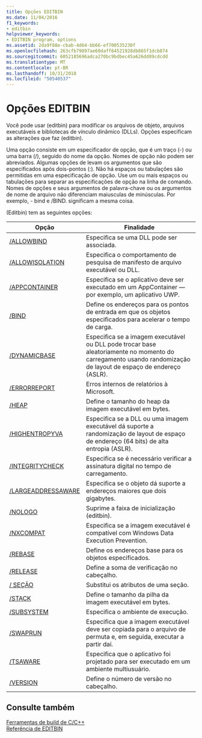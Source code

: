 ```yaml
---
title: Opções EDITBIN
ms.date: 11/04/2016
f1_keywords:
- editbin
helpviewer_keywords:
- EDITBIN program, options
ms.assetid: 2da9f88e-cbab-4d64-bb66-ef700535230f
ms.openlocfilehash: 263cfb79897ae60daff64521928db865f1dcb874
ms.sourcegitcommit: 6052185696adca270bc9bdbec45a626dd89cdcdd
ms.translationtype: MT
ms.contentlocale: pt-BR
ms.lasthandoff: 10/31/2018
ms.locfileid: "50540537"
---
```

# <a name="editbin-options"></a>Opções EDITBIN

Você pode usar (editbin) para modificar os arquivos de objeto, arquivos executáveis e bibliotecas de vínculo dinâmico (DLLs). Opções especificam as alterações que faz (editbin).

Uma opção consiste em um especificador de opção, que é um traço (-) ou uma barra (/), seguido do nome da opção. Nomes de opção não podem ser abreviados. Algumas opções de levam os argumentos que são especificados após dois-pontos (:). Não há espaços ou tabulações são permitidas em uma especificação de opção. Use um ou mais espaços ou tabulações para separar as especificações de opção na linha de comando. Nomes de opções e seus argumentos de palavra-chave ou os argumentos de nome de arquivo não diferenciam maiusculas de minúsculas. Por exemplo, - bind e /BIND. significam a mesma coisa.

(Editbin) tem as seguintes opções:

|Opção|Finalidade|
|------------|-------------|
|[/ALLOWBIND](../../build/reference/allowbind.md)|Especifica se uma DLL pode ser associada.|
|[/ALLOWISOLATION](../../build/reference/allowisolation.md)|Especifica o comportamento de pesquisa de manifesto de arquivo executável ou DLL.|
|[/APPCONTAINER](../../build/reference/appcontainer.md)|Especifica se o aplicativo deve ser executado em um AppContainer — por exemplo, um aplicativo UWP.|
|[/BIND](../../build/reference/bind.md)|Define os endereços para os pontos de entrada em que os objetos especificados para acelerar o tempo de carga.|
|[/DYNAMICBASE](../../build/reference/dynamicbase.md)|Especifica se a imagem executável ou DLL pode trocar base aleatoriamente no momento do carregamento usando randomização de layout de espaço de endereço (ASLR).|
|[/ERRORREPORT](../../build/reference/errorreport-editbin-exe.md)|Erros internos de relatórios à Microsoft.|
|[/HEAP](../../build/reference/heap.md)|Define o tamanho do heap da imagem executável em bytes.|
|[/HIGHENTROPYVA](../../build/reference/highentropyva.md)|Especifica se a DLL ou uma imagem executável dá suporte a randomização de layout de espaço de endereço (64 bits) de alta entropia (ASLR).|
|[/INTEGRITYCHECK](../../build/reference/integritycheck.md)|Especifica se é necessário verificar a assinatura digital no tempo de carregamento.|
|[/LARGEADDRESSAWARE](../../build/reference/largeaddressaware.md)|Especifica se o objeto dá suporte a endereços maiores que dois gigabytes.|
|[/NOLOGO](../../build/reference/nologo-editbin.md)|Suprime a faixa de inicialização (editbin).|
|[/NXCOMPAT](../../build/reference/nxcompat.md)|Especifica se a imagem executável é compatível com Windows Data Execution Prevention.|
|[/REBASE](../../build/reference/rebase.md)|Define os endereços base para os objetos especificados.|
|[/RELEASE](../../build/reference/release.md)|Define a soma de verificação no cabeçalho.|
|[/ SEÇÃO](../../build/reference/section-editbin.md)|Substitui os atributos de uma seção.|
|[/STACK](../../build/reference/stack.md)|Define o tamanho da pilha da imagem executável em bytes.|
|[/SUBSYSTEM](../../build/reference/subsystem.md)|Especifica o ambiente de execução.|
|[/SWAPRUN](../../build/reference/swaprun.md)|Especifica que a imagem executável deve ser copiada para o arquivo de permuta e, em seguida, executar a partir daí.|
|[/TSAWARE](../../build/reference/tsaware.md)|Especifica que o aplicativo foi projetado para ser executado em um ambiente multiusuário.|
|[/VERSION](../../build/reference/version.md)|Define o número de versão no cabeçalho.|

## <a name="see-also"></a>Consulte também

[Ferramentas de build de C/C++](../../build/reference/c-cpp-build-tools.md)<br/>
[Referência de EDITBIN](../../build/reference/editbin-reference.md)